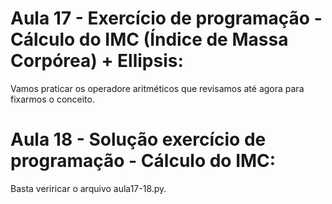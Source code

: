 # Aula 17 - Exercício de programação - Cálculo do IMC (Índice de Massa Corpórea) + Ellipsis:
Vamos praticar os operadore aritméticos que revisamos até agora para fixarmos o conceito.

# Aula 18 - Solução exercício de programação - Cálculo do IMC:
Basta veriricar o arquivo aula17-18.py.
